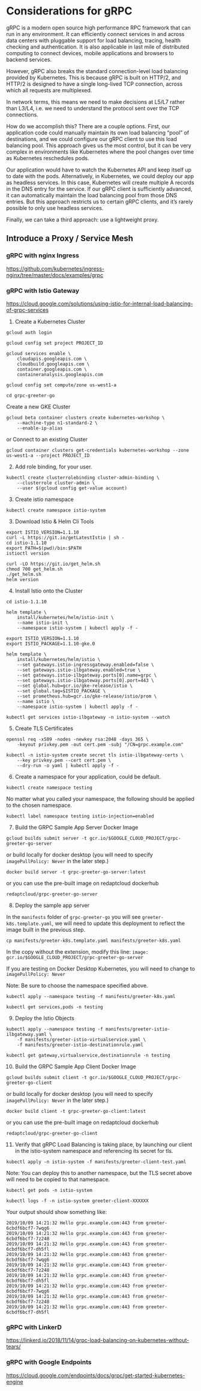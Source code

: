 # Considerations for gRPC

gRPC is a modern open source high performance RPC framework that can run in any environment. It can efficiently connect services in and across data centers with pluggable support for load balancing, tracing, health checking and authentication. It is also applicable in last mile of distributed computing to connect devices, mobile applications and browsers to backend services.

However, gRPC also breaks the standard connection-level load balancing provided by Kubernetes. This is because gRPC is built on HTTP/2, and HTTP/2 is designed to have a single long-lived TCP connection, across which all requests are multiplexed.

In network terms, this means we need to make decisions at L5/L7 rather than L3/L4, i.e. we need to understand the protocol sent over the TCP connections.

How do we accomplish this? There are a couple options. First, our application code could manually maintain its own load balancing “pool” of destinations, and we could configure our gRPC client to use this load balancing pool. This approach gives us the most control, but it can be very complex in environments like Kubernetes where the pool changes over time as Kubernetes reschedules pods.

Our application would have to watch the Kubernetes API and keep itself up to date with the pods. Alternatively, in Kubernetes, we could deploy our app as headless services. In this case, Kubernetes will create multiple A records in the DNS entry for the service. If our gRPC client is sufficiently advanced, it can automatically maintain the load balancing pool from those DNS entries. But this approach restricts us to certain gRPC clients, and it’s rarely possible to only use headless services.

Finally, we can take a third approach: use a lightweight proxy.

## Introduce a Proxy / Service Mesh

### gRPC with nginx Ingress

https://github.com/kubernetes/ingress-nginx/tree/master/docs/examples/grpc


### gRPC with Istio Gateway

https://cloud.google.com/solutions/using-istio-for-internal-load-balancing-of-grpc-services

1. Create a Kubernetes Cluster

`gcloud auth login`

`gcloud config set project PROJECT_ID`

```
gcloud services enable \
    cloudapis.googleapis.com \
    cloudbuild.googleapis.com \
    container.googleapis.com \
    containeranalysis.googleapis.com
```

`gcloud config set compute/zone us-west1-a`

```
cd grpc-greeter-go
```

Create a new GKE Cluster
```
gcloud beta container clusters create kubernetes-workshop \
    --machine-type n1-standard-2 \
    --enable-ip-alias
```

or Connect to an existing Cluster
```
gcloud container clusters get-credentials kubernetes-workshop --zone us-west1-a --project PROJECT_ID
```

2. Add role binding, for your user.

```
kubectl create clusterrolebinding cluster-admin-binding \
    --clusterrole cluster-admin \
    --user $(gcloud config get-value account)
```

3. Create istio namespace

`kubectl create namespace istio-system`

3. Download Istio & Helm Cli Tools

```
export ISTIO_VERSION=1.1.10
curl -L https://git.io/getLatestIstio | sh -
cd istio-1.1.10
export PATH=$(pwd)/bin:$PATH
istioctl version
```

```
curl -LO https://git.io/get_helm.sh
chmod 700 get_helm.sh
./get_helm.sh
helm version
```

4. Install Istio onto the Cluster

`cd istio-1.1.10`

```
helm template \
    install/kubernetes/helm/istio-init \
    --name istio-init \
    --namespace istio-system | kubectl apply -f -
```

```
export ISTIO_VERSION=1.1.10
export ISTIO_PACKAGE=1.1.10-gke.0

helm template \
    install/kubernetes/helm/istio \
    --set gateways.istio-ingressgateway.enabled=false \
    --set gateways.istio-ilbgateway.enabled=true \
    --set gateways.istio-ilbgateway.ports[0].name=grpc \
    --set gateways.istio-ilbgateway.ports[0].port=443 \
    --set global.hub=gcr.io/gke-release/istio \
    --set global.tag=$ISTIO_PACKAGE \
    --set prometheus.hub=gcr.io/gke-release/istio/prom \
    --name istio \
    --namespace istio-system | kubectl apply -f -
```

`kubectl get services istio-ilbgateway -n istio-system --watch`

5. Create TLS Certificates

```
openssl req -x509 -nodes -newkey rsa:2048 -days 365 \
    -keyout privkey.pem -out cert.pem -subj "/CN=grpc.example.com"
```

```
kubectl -n istio-system create secret tls istio-ilbgateway-certs \
    --key privkey.pem --cert cert.pem \
    --dry-run -o yaml | kubectl apply -f -
```

6. Create a namespace for your application, could be default.

`kubectl create namespace testing`

No matter what you called your namespace, the following should be applied to the chosen namespace.

`kubectl label namespace testing istio-injection=enabled`

7. Build the GRPC Sample App Server Docker Image

`gcloud builds submit server -t gcr.io/$GOOGLE_CLOUD_PROJECT/grpc-greeter-go-server`

or build locally for docker desktop (you will need to specify `imagePullPolicy: Never` in the later step.)

`docker build server -t grpc-greeter-go-server:latest`

or you can use the pre-built image on redaptcloud dockerhub

`redaptcloud/grpc-greeter-go-server`

8. Deploy the sample app server

In the `manifests` folder of `grpc-greeter-go` you will see `greeter-k8s.template.yaml`, we will need to update this deployment to reflect the image built in the previous step.

`cp manifests/greeter-k8s.template.yaml manifests/greeter-k8s.yaml`

In the copy without the extension, modify this line: `image: gcr.io/$GOOGLE_CLOUD_PROJECT/grpc-greeter-go-server`

If you are testing on Docker Desktop Kubernetes, you will need to change to `imagePullPolicy: Never`

Note: Be sure to choose the namespace specified above.

`kubectl apply --namespace testing -f manifests/greeter-k8s.yaml`

`kubectl get services,pods -n testing`

9. Deploy the Istio Objects

```
kubectl apply --namespace testing -f manifests/greeter-istio-ilbgateway.yaml \
    -f manifests/greeter-istio-virtualservice.yaml \
    -f manifests/greeter-istio-destinationrule.yaml
```

`kubectl get gateway,virtualservice,destinationrule -n testing`

10.  Build the GRPC Sample App Client Docker Image

`gcloud builds submit client -t gcr.io/$GOOGLE_CLOUD_PROJECT/grpc-greeter-go-client`

or build locally for docker desktop (you will need to specify `imagePullPolicy: Never` in the later step.)

`docker build client -t grpc-greeter-go-client:latest`

or you can use the pre-built image on redaptcloud dockerhub

`redaptcloud/grpc-greeter-go-client`

11. Verify that gRPC Load Balancing is taking place, by launching our client in the istio-system namespace and referencing its secret for tls.

`kubectl apply -n istio-system -f manifests/greeter-client-test.yaml`

Note: You can deploy this to another namespace, but the TLS secret above will need to be copied to that namespace.

`kubectl get pods -n istio-system`

`kubectl logs -f -n istio-system greeter-client-XXXXXX`

Your output should show something like:

```
2019/10/09 14:21:32 Hello grpc.example.com:443 from greeter-6cbdf6bcf7-7wqg6
2019/10/09 14:21:32 Hello grpc.example.com:443 from greeter-6cbdf6bcf7-7z248
2019/10/09 14:21:32 Hello grpc.example.com:443 from greeter-6cbdf6bcf7-dh5fl
2019/10/09 14:21:32 Hello grpc.example.com:443 from greeter-6cbdf6bcf7-7wqg6
2019/10/09 14:21:32 Hello grpc.example.com:443 from greeter-6cbdf6bcf7-7z248
2019/10/09 14:21:32 Hello grpc.example.com:443 from greeter-6cbdf6bcf7-dh5fl
2019/10/09 14:21:32 Hello grpc.example.com:443 from greeter-6cbdf6bcf7-7wqg6
2019/10/09 14:21:32 Hello grpc.example.com:443 from greeter-6cbdf6bcf7-7z248
2019/10/09 14:21:32 Hello grpc.example.com:443 from greeter-6cbdf6bcf7-dh5fl
```


### gRPC with LinkerD

https://linkerd.io/2018/11/14/grpc-load-balancing-on-kubernetes-without-tears/

### gRPC with Google Endpoints

https://cloud.google.com/endpoints/docs/grpc/get-started-kubernetes-engine